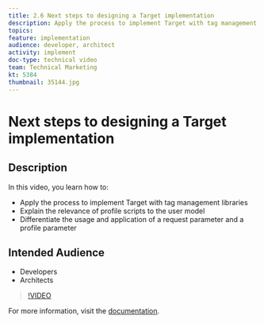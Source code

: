 ```yaml
---
title: 2.6 Next steps to designing a Target implementation
description: Apply the process to implement Target with tag management libraries, Explain the relevance of profile scripts to the user model, Differentiate the usage and application of a request parameter and a profile parameter
topics: 
feature: implementation
audience: developer, architect
activity: implement
doc-type: technical video
team: Technical Marketing
kt: 5384
thumbnail: 35144.jpg
---
```


# Next steps to designing a Target implementation

## Description

In this video, you learn how to:

* Apply the process to implement Target with tag management libraries
* Explain the relevance of profile scripts to the user model
* Differentiate the usage and application of a request parameter and a profile parameter

## Intended Audience

* Developers
* Architects

>[!VIDEO](https://video.tv.adobe.com/v/35144/?quality=12)

For more information, visit the [documentation](https://docs.adobe.com/content/help/en/target/using/implement-target/implementing-target.html).
